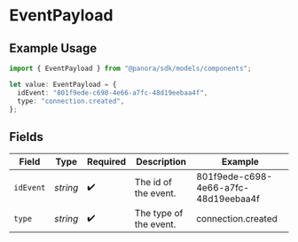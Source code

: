 # EventPayload

## Example Usage

```typescript
import { EventPayload } from "@panora/sdk/models/components";

let value: EventPayload = {
  idEvent: "801f9ede-c698-4e66-a7fc-48d19eebaa4f",
  type: "connection.created",
};
```

## Fields

| Field                                | Type                                 | Required                             | Description                          | Example                              |
| ------------------------------------ | ------------------------------------ | ------------------------------------ | ------------------------------------ | ------------------------------------ |
| `idEvent`                            | *string*                             | :heavy_check_mark:                   | The id of the event.                 | 801f9ede-c698-4e66-a7fc-48d19eebaa4f |
| `type`                               | *string*                             | :heavy_check_mark:                   | The type of the event.               | connection.created                   |
